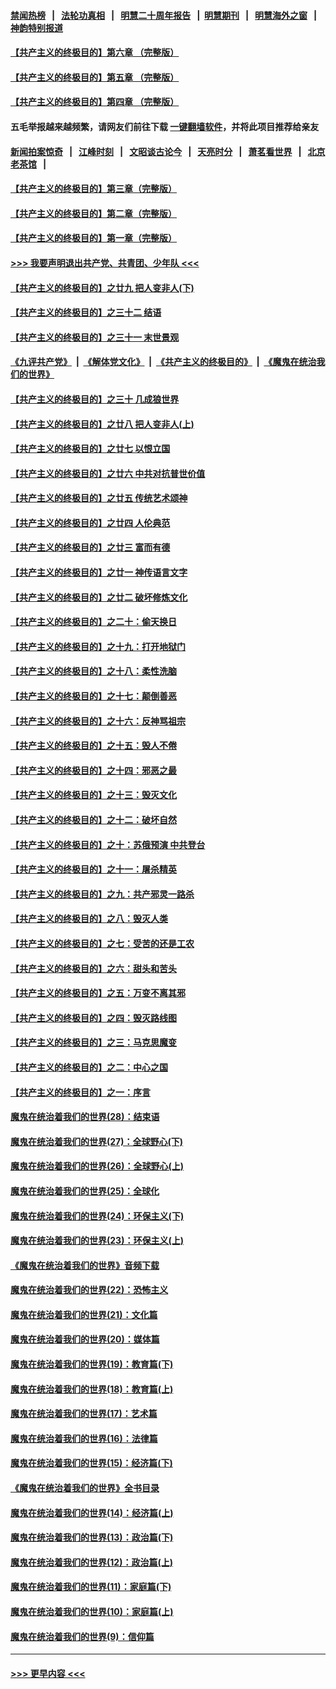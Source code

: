 #### [禁闻热榜](热点新闻.md?=0)  &nbsp;&nbsp;|&nbsp;&nbsp; [法轮功真相](https://github.com/gfw-breaker/truth/blob/master/README.md?=0) &nbsp;&nbsp;|&nbsp;&nbsp; [明慧二十周年报告](https://github.com/gfw-breaker/mh-reports/blob/master/README.md?=0) &nbsp;&nbsp;|&nbsp;&nbsp;[明慧期刊](https://github.com/gfw-breaker/mh-qikan) &nbsp;&nbsp;|&nbsp;&nbsp; [明慧海外之窗](https://github.com/gfw-breaker/mh-news/blob/master/README.md?=0) &nbsp;&nbsp;|&nbsp;&nbsp; [神韵特别报道](https://github.com/gfw-breaker/mh-news/blob/master/shenyun.md?=0)
#### [【共产主义的终极目的】第六章 （完整版）](../pages/nsc422/n11428913.md?t=03080932) 
#### [【共产主义的终极目的】第五章 （完整版）](../pages/nsc422/n11428912.md?t=03080932) 
#### [【共产主义的终极目的】第四章 （完整版）](../pages/nsc422/n11428907.md?t=03080932) 
#### 五毛举报越来越频繁，请网友们前往下载 [一键翻墙软件](https://github.com/gfw-breaker/ssr-accounts)，并将此项目推荐给亲友
#### [新闻拍案惊奇](https://github.com/gfw-breaker/banned-news/blob/master/pages/link4.md) &nbsp;&nbsp;|&nbsp;&nbsp; [江峰时刻](https://github.com/gfw-breaker/banned-news/blob/master/pages/link4.md) &nbsp;&nbsp;|&nbsp;&nbsp; [文昭谈古论今](https://github.com/gfw-breaker/banned-news/blob/master/pages/link4.md) &nbsp;&nbsp;|&nbsp;&nbsp; [天亮时分](https://github.com/gfw-breaker/banned-news/blob/master/pages/link4.md) &nbsp;&nbsp;|&nbsp;&nbsp; [萧茗看世界](https://github.com/gfw-breaker/banned-news/blob/master/pages/link4.md) &nbsp;&nbsp;|&nbsp;&nbsp; [北京老茶馆](https://github.com/gfw-breaker/banned-news/blob/master/pages/link4.md) &nbsp;&nbsp;|&nbsp;&nbsp; 
#### [【共产主义的终极目的】第三章（完整版）](../pages/nsc422/n11428848.md?t=03080932) 
#### [【共产主义的终极目的】第二章（完整版）](../pages/nsc422/n11428831.md?t=03080932) 
#### [【共产主义的终极目的】第一章（完整版）](../pages/nsc422/n11417651.md?t=03080932) 
#### [>>> 我要声明退出共产党、共青团、少年队 <<<](https://github.com/begood0513/goodnews/blob/master/quit/letter.md) 
#### [【共产主义的终极目的】之廿九 把人变非人(下)](../pages/nsc422/n11344140.md?t=03080932) 
#### [【共产主义的终极目的】之三十二 结语](../pages/nsc422/n11360535.md?t=03080932) 
#### [【共产主义的终极目的】之三十一 末世景观](../pages/nsc422/n11351129.md?t=03080932) 
#### [《九评共产党》](https://github.com/begood0513/9ping.md/blob/master/README.md) &nbsp;|&nbsp; [《解体党文化》](../../../../jtdwh.md/blob/master/README.md)  &nbsp;|&nbsp; [《共产主义的终极目的》](../../../../gczydzjmd.md/blob/master/README.md) &nbsp;|&nbsp; [《魔鬼在统治我们的世界》](../../../../mgztzwmdsj.md/blob/master/README.md) 
#### [【共产主义的终极目的】之三十 几成狼世界](../pages/nsc422/n11348280.md?t=03080932) 
#### [【共产主义的终极目的】之廿八 把人变非人(上)](../pages/nsc422/n11340492.md?t=03080932) 
#### [【共产主义的终极目的】之廿七 以恨立国](../pages/nsc422/n11336944.md?t=03080932) 
#### [【共产主义的终极目的】之廿六 中共对抗普世价值](../pages/nsc422/n11324785.md?t=03080932) 
#### [【共产主义的终极目的】之廿五 传统艺术颂神](../pages/nsc422/n11296396.md?t=03080932) 
#### [【共产主义的终极目的】之廿四 人伦典范](../pages/nsc422/n11296397.md?t=03080932) 
#### [【共产主义的终极目的】之廿三 富而有德](../pages/nsc422/n11283598.md?t=03080932) 
#### [【共产主义的终极目的】之廿一 神传语言文字](../pages/nsc422/n11263265.md?t=03080932) 
#### [【共产主义的终极目的】之廿二 破坏修炼文化](../pages/nsc422/n11245728.md?t=03080932) 
#### [【共产主义的终极目的】之二十：偷天换日](../pages/nsc422/n11238846.md?t=03080932) 
#### [【共产主义的终极目的】之十九：打开地狱门](../pages/nsc422/n11206376.md?t=03080932) 
#### [【共产主义的终极目的】之十八：柔性洗脑](../pages/nsc422/n11199994.md?t=03080932) 
#### [【共产主义的终极目的】之十七：颠倒善恶](../pages/nsc422/n11179782.md?t=03080932) 
#### [【共产主义的终极目的】之十六：反神骂祖宗](../pages/nsc422/n11166798.md?t=03080932) 
#### [【共产主义的终极目的】之十五：毁人不倦](../pages/nsc422/n11166792.md?t=03080932) 
#### [【共产主义的终极目的】之十四：邪恶之最](../pages/nsc422/n11150249.md?t=03080932) 
#### [【共产主义的终极目的】之十三：毁灭文化](../pages/nsc422/n11135227.md?t=03080932) 
#### [【共产主义的终极目的】之十二：破坏自然](../pages/nsc422/n11135214.md?t=03080932) 
#### [【共产主义的终极目的】之十：苏俄预演 中共登台](../pages/nsc422/n11118424.md?t=03080932) 
#### [【共产主义的终极目的】之十一：屠杀精英](../pages/nsc422/n11118442.md?t=03080932) 
#### [【共产主义的终极目的】之九：共产邪灵一路杀](../pages/nsc422/n11114139.md?t=03080932) 
#### [【共产主义的终极目的】之八：毁灭人类](../pages/nsc422/n11108503.md?t=03080932) 
#### [【共产主义的终极目的】之七：受苦的还是工农](../pages/nsc422/n11101809.md?t=03080932) 
#### [【共产主义的终极目的】之六：甜头和苦头](../pages/nsc422/n11096971.md?t=03080932) 
#### [【共产主义的终极目的】之五：万变不离其邪](../pages/nsc422/n11091285.md?t=03080932) 
#### [【共产主义的终极目的】之四：毁灭路线图](../pages/nsc422/n11086284.md?t=03080932) 
#### [【共产主义的终极目的】之三：马克思魔变](../pages/nsc422/n11061941.md?t=03080932) 
#### [【共产主义的终极目的】之二：中心之国](../pages/nsc422/n11047728.md?t=03080932) 
#### [【共产主义的终极目的】之一：序言](../pages/nsc422/n11086077.md?t=03080932) 
#### [魔鬼在统治着我们的世界(28)：结束语](../pages/nsc422/n10936246.md?t=03080932) 
#### [魔鬼在统治着我们的世界(27)：全球野心(下)](../pages/nsc422/n10928319.md?t=03080932) 
#### [魔鬼在统治着我们的世界(26)：全球野心(上)](../pages/nsc422/n10900318.md?t=03080932) 
#### [魔鬼在统治着我们的世界(25)：全球化](../pages/nsc422/n10788205.md?t=03080932) 
#### [魔鬼在统治着我们的世界(24)：环保主义(下)](../pages/nsc422/n10695307.md?t=03080932) 
#### [魔鬼在统治着我们的世界(23)：环保主义(上)](../pages/nsc422/n10688613.md?t=03080932) 
#### [《魔鬼在统治着我们的世界》音频下载](../pages/nsc422/n10635553.md?t=03080932) 
#### [魔鬼在统治着我们的世界(22)：恐怖主义](../pages/nsc422/n10614727.md?t=03080932) 
#### [魔鬼在统治着我们的世界(21)：文化篇](../pages/nsc422/n10597706.md?t=03080932) 
#### [魔鬼在统治着我们的世界(20)：媒体篇](../pages/nsc422/n10586579.md?t=03080932) 
#### [魔鬼在统治着我们的世界(19)：教育篇(下)](../pages/nsc422/n10564808.md?t=03080932) 
#### [魔鬼在统治着我们的世界(18)：教育篇(上)](../pages/nsc422/n10526970.md?t=03080932) 
#### [魔鬼在统治着我们的世界(17)：艺术篇](../pages/nsc422/n10499093.md?t=03080932) 
#### [魔鬼在统治着我们的世界(16)：法律篇](../pages/nsc422/n10485969.md?t=03080932) 
#### [魔鬼在统治着我们的世界(15)：经济篇(下)](../pages/nsc422/n10469975.md?t=03080932) 
#### [《魔鬼在统治着我们的世界》全书目录](../pages/nsc422/n10464261.md?t=03080932) 
#### [魔鬼在统治着我们的世界(14)：经济篇(上)](../pages/nsc422/n10457370.md?t=03080932) 
#### [魔鬼在统治着我们的世界(13)：政治篇(下)](../pages/nsc422/n10448270.md?t=03080932) 
#### [魔鬼在统治着我们的世界(12)：政治篇(上)](../pages/nsc422/n10444576.md?t=03080932) 
#### [魔鬼在统治着我们的世界(11)：家庭篇(下)](../pages/nsc422/n10440961.md?t=03080932) 
#### [魔鬼在统治着我们的世界(10)：家庭篇(上)](../pages/nsc422/n10435448.md?t=03080932) 
#### [魔鬼在统治着我们的世界(9)：信仰篇](../pages/nsc422/n10432159.md?t=03080932) 

----
#### [ >>> 更早内容 <<< ](../indexes/nsc422-earlier.md)
